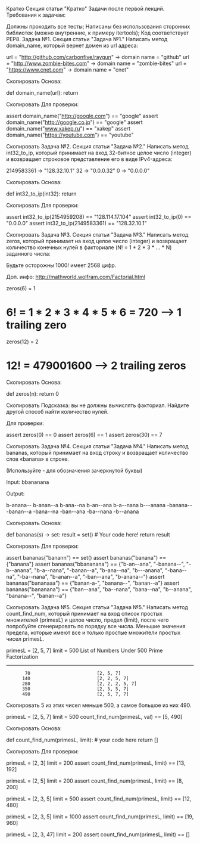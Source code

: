 Кратко Секция статьи "Кратко"
Задачи после первой лекций. Требования к задачам:

Должны проходить все тесты;
Написаны без использования сторонних библиотек (можно внутренние, к примеру itertools);
Код соответствует PEP8.
Задача №1. Секция статьи "Задача №1."
Написать метод domain_name, который вернет домен из url адреса:

url = "http://github.com/carbonfive/raygun" -> domain name = "github"
url = "http://www.zombie-bites.com"         -> domain name = "zombie-bites"
url = "https://www.cnet.com"                -> domain name = "cnet"

Скопировать
Основа:

def domain_name(url):
  return

Скопировать
Для проверки:

assert domain_name("http://google.com") == "google"
assert domain_name("http://google.co.jp") == "google"
assert domain_name("www.xakep.ru") == "xakep"
assert domain_name("https://youtube.com") == "youtube"

Скопировать
Задача №2. Секция статьи "Задача №2."
Написать метод int32_to_ip, который принимает на вход 32-битное целое число
(integer) и возвращает строковое представление его в виде IPv4-адреса:

2149583361 -> "128.32.10.1"
32         -> "0.0.0.32"
0          -> "0.0.0.0"

Скопировать
Основа:

def int32_to_ip(int32):
  return

Скопировать
Для проверки:

assert int32_to_ip(2154959208) == "128.114.17.104"
assert int32_to_ip(0) == "0.0.0.0"
assert int32_to_ip(2149583361) == "128.32.10.1"

Скопировать
Задача №3. Секция статьи "Задача №3."
Написать метод zeros, который принимает на вход целое число (integer) и
возвращает количество конечных нулей в факториале (N! = 1 * 2 * 3 * ... * N) заданного числа:

Будьте осторожны 1000! имеет 2568 цифр.

Доп. инфо: http://mathworld.wolfram.com/Factorial.html

zeros(6) = 1
# 6! = 1 * 2 * 3 * 4 * 5 * 6 = 720 --> 1 trailing zero

zeros(12) = 2
# 12! = 479001600 --> 2 trailing zeros

Скопировать
Основа:

def zeros(n):
    return 0

Скопировать
Подсказка: вы не должны вычислять факториал.
Найдите другой способ найти количество нулей.

Для проверки:

assert zeros(0) == 0
assert zeros(6) == 1
assert zeros(30) == 7

Скопировать
Задача №4. Секция статьи "Задача №4."
Написать метод bananas, который принимает на вход строку и
возвращает количество слов «banana» в строке.

(Используйте - для обозначения зачеркнутой буквы)

Input: bbananana

Output:

b-anana--
b-anan--a
b-ana--na
b-an--ana
b-a--nana
b---anana
-banana--
-banan--a
-bana--na
-ban--ana
-ba--nana
-b--anana

Скопировать
Основа:

def bananas(s) -> set:
    result = set()
    # Your code here!
    return result

Скопировать
Для проверки:

assert bananas("banann") == set()
assert bananas("banana") == {"banana"}
assert bananas("bbananana") == {"b-an--ana", "-banana--", "-b--anana", "b-a--nana", "-banan--a",
                     "b-ana--na", "b---anana", "-bana--na", "-ba--nana", "b-anan--a",
                     "-ban--ana", "b-anana--"}
assert bananas("bananaaa") == {"banan-a-", "banana--", "banan--a"}
assert bananas("bananana") == {"ban--ana", "ba--nana", "bana--na", "b--anana", "banana--", "banan--a"}

Скопировать
Задача №5. Секция статьи "Задача №5."
Написать метод count_find_num, который принимает на вход список простых множителей (primesL) и целое число,
предел (limit), после чего попробуйте сгенерировать по порядку все числа.
Меньшие значения предела, которые имеют все и только простые множители простых чисел primesL.

primesL = [2, 5, 7]
limit = 500
List of Numbers Under 500          Prime Factorization
___________________________________________________________
           70                         [2, 5, 7]
          140                         [2, 2, 5, 7]
          280                         [2, 2, 2, 5, 7]
          350                         [2, 5, 5, 7]
          490                         [2, 5, 7, 7]

Скопировать
5 из этих чисел меньше 500, а самое большое из них 490.

primesL = [2, 5, 7]
limit = 500
count_find_num(primesL, val) == [5, 490]

Скопировать
Основа:

def count_find_num(primesL, limit):
    # your code here
    return []

Скопировать
Для проверки:

primesL = [2, 3]
limit = 200
assert count_find_num(primesL, limit) == [13, 192]

primesL = [2, 5]
limit = 200
assert count_find_num(primesL, limit) == [8, 200]

primesL = [2, 3, 5]
limit = 500
assert count_find_num(primesL, limit) == [12, 480]

primesL = [2, 3, 5]
limit = 1000
assert count_find_num(primesL, limit) == [19, 960]

primesL = [2, 3, 47]
limit = 200
assert count_find_num(primesL, limit) == []
